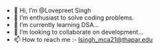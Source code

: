 - 👋 Hi, I’m @Lovepreet Singh
- 👀 I’m enthusiast to solve coding problems.
- 🌱 I’m currently learning DSA...
- 💞️ I’m looking to collaborate on development...
- 📫 How to reach me :- lsingh_mca21@thapar.edu
